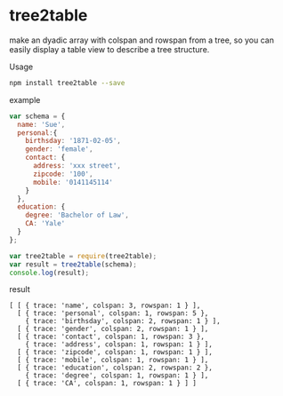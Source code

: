 # tree2table
make an dyadic array with colspan and rowspan from a tree, so you can easily display a table view to describe a tree structure.

Usage
```sh
npm install tree2table --save
```

example
``` javascript
var schema = {
  name: 'Sue',
  personal:{
    birthsday: '1871-02-05',
    gender: 'female',
    contact: {
      address: 'xxx street',
      zipcode: '100',
      mobile: '0141145114'
    }
  },
  education: {
    degree: 'Bachelor of Law',
    CA: 'Yale'
  }
};

var tree2table = require(tree2table);
var result = tree2table(schema);
console.log(result);
```
result
```
[ [ { trace: 'name', colspan: 3, rowspan: 1 } ],
  [ { trace: 'personal', colspan: 1, rowspan: 5 },
    { trace: 'birthsday', colspan: 2, rowspan: 1 } ],
  [ { trace: 'gender', colspan: 2, rowspan: 1 } ],
  [ { trace: 'contact', colspan: 1, rowspan: 3 },
    { trace: 'address', colspan: 1, rowspan: 1 } ],
  [ { trace: 'zipcode', colspan: 1, rowspan: 1 } ],
  [ { trace: 'mobile', colspan: 1, rowspan: 1 } ],
  [ { trace: 'education', colspan: 2, rowspan: 2 },
    { trace: 'degree', colspan: 1, rowspan: 1 } ],
  [ { trace: 'CA', colspan: 1, rowspan: 1 } ] ]
```  
